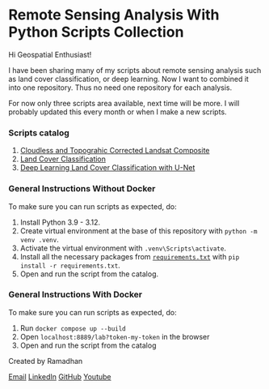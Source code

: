 # Remote Sensing Analysis With Python Scripts Collection #

Hi Geospatial Enthusiast!

I have been sharing many of my scripts about remote sensing analysis such as land cover classification, or deep learning. Now I want to combined it into one repository. Thus no need one repository for each analysis.

For now only three scripts area available, next time will be more. I will probably updated this every month or when I make a new scripts.

### Scripts catalog ###
1. [Cloudless and Topograhic Corrected Landsat Composite](scripts/landsat_cloudless_topographic/landsat_cloudless_topographic.ipynb)
2. [Land Cover Classification](scripts/landcover_classification/landcover_classification.ipynb)
3. [Deep Learning Land Cover Classification with U-Net](scripts/deeplearning_landcover_classification_unet/modelling.ipynb)

### General Instructions Without Docker ###
To make sure you can run scripts as expected, do:
1. Install Python 3.9 - 3.12.
2. Create virtual environment at the base of this repository with `python -m venv .venv`.
3. Activate the virtual environment with `.venv\Scripts\activate`.
4. Install all the necessary packages from [`requirements.txt`](requirements.txt) with `pip install -r requirements.txt`.
5. Open and run the script from the catalog.

### General Instructions With Docker ###
To make sure you can run scripts as expected, do:
1. Run `docker compose up --build`
2. Open `localhost:8889/lab?token-my-token` in the browser
3. Open and run the script from the catalog

Created by Ramadhan

[Email](ramiqcom@gmail.com)
[LinkedIn](https://linkedin.com/in/ramiqcom)
[GitHub](https://github.com/ramiqcom)
[Youtube](https://youtube.com/@ramiqcom)
